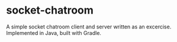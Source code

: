 # socket-chatroom
A simple socket chatroom client and server written as an excercise. Implemented in Java, built with Gradle.
